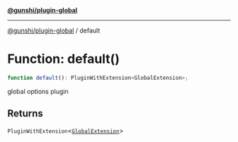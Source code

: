 [**@gunshi/plugin-global**](../index.md)

***

[@gunshi/plugin-global](../index.md) / default

# Function: default()

```ts
function default(): PluginWithExtension<GlobalExtension>;
```

global options plugin

## Returns

`PluginWithExtension`\<[`GlobalExtension`](../interfaces/GlobalExtension.md)\>
